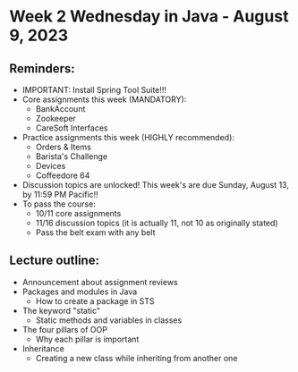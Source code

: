 # Week 2 Wednesday in Java - August 9, 2023

## Reminders:
- IMPORTANT: Install Spring Tool Suite!!!
- Core assignments this week (MANDATORY):
    - BankAccount
    - Zookeeper
    - CareSoft Interfaces
- Practice assignments this week (HIGHLY recommended):
    - Orders & Items
    - Barista's Challenge
    - Devices
    - Coffeedore 64
- Discussion topics are unlocked!  This week's are due Sunday, August 13, by 11:59 PM Pacific!!
- To pass the course:
    - 10/11 core assignments
    - 11/16 discussion topics (it is actually 11, not 10 as originally stated)
    - Pass the belt exam with any belt

## Lecture outline:
- Announcement about assignment reviews
- Packages and modules in Java
    - How to create a package in STS
- The keyword "static"
    - Static methods and variables in classes
- The four pillars of OOP
    - Why each pillar is important
- Inheritance
    - Creating a new class while inheriting from another one